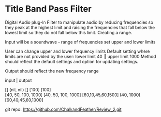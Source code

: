 # Title Band Pass Filter

Digital Audio plug-In
Filter to manipulate audio by reducing frequencies so they peak at the highest limit and raising
the frequencies that fall below the lowest limit so they do not fall below this limit.
Creating a range.

Input will be a soundwave - range of frequencies
set upper and lower limits

User can change upper and lower frequency limits
Default setting where limits are not provided by the user: lower limit 40 || upper limit 1000
Method should reflect the default settings and option for updating settings.

Output should reflect the new frequency range

input | output

[] (nil, nil) []
[100] [100]  
[40, 50, 100, 1000] [40, 50, 100, 1000]
[60,10,45,60,1500] (40, 1000) [60,40,45,60,1000]

git repo: https://github.com/ChalkandFeather/Review_2.git
